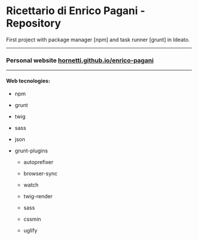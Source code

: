 # Ricettario di Enrico Pagani - Repository

First project with package manager [npm] and task runner [grunt] in Ideato.

---
### Personal website [hornetti.github.io/enrico-pagani]
---

#### Web tecnologies: 
* npm
* grunt
* twig
* sass
* json

* grunt-plugins
	
	* autoprefixer
	
	* browser-sync
	
	* watch
	
	* twig-render
	
	* sass
	
	* cssmin
	
	* uglify

[hornetti.github.io/enrico-pagani]: https://hornetti.github.io/enrico-pagani/build/